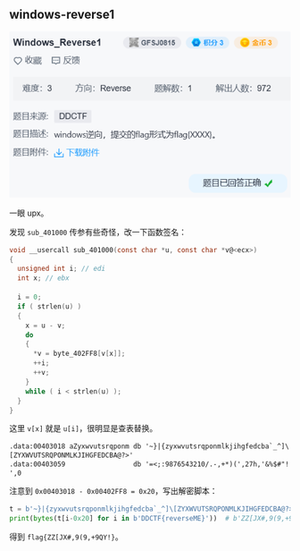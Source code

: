 ## windows-reverse1

![image-20240702113952874](../../assets/image-20240702113952874.png)

一眼 upx。

发现 `sub_401000` 传参有些奇怪，改一下函数签名：

```c
void __usercall sub_401000(const char *u, const char *v@<ecx>)
{
  unsigned int i; // edi
  int x; // ebx

  i = 0;
  if ( strlen(u) )
  {
    x = u - v;
    do
    {
      *v = byte_402FF8[v[x]];
      ++i;
      ++v;
    }
    while ( i < strlen(u) );
  }
}
```

这里 `v[x]` 就是 `u[i]`，很明显是查表替换。

```
.data:00403018 aZyxwvutsrqponm db '~}|{zyxwvutsrqponmlkjihgfedcba`_^]\[ZYXWVUTSRQPONMLKJIHGFEDCBA@?>'
.data:00403059                 db '=<;:9876543210/.-,+*)(',27h,'&%$#"! ',0
```

注意到 `0x00403018 - 0x00402FF8 = 0x20`，写出解密脚本：

```python
t = b'~}|{zyxwvutsrqponmlkjihgfedcba`_^]\[ZYXWVUTSRQPONMLKJIHGFEDCBA@?>=<;:9876543210/.-,+*)(\'&%$#"! '
print(bytes(t[i-0x20] for i in b'DDCTF{reverseME}'))  # b'ZZ[JX#,9(9,+9QY!'
```

得到 `flag{ZZ[JX#,9(9,+9QY!}`。
